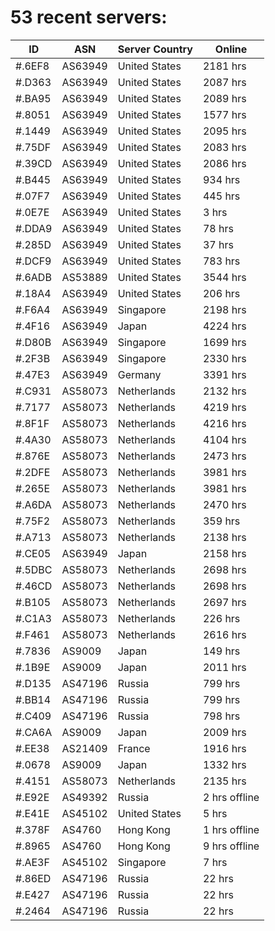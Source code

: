 # 53 recent servers:

| ID | ASN | Server Country | Online |
| ------ | ------ | ------ | ------ |
| #.6EF8 | AS63949 | United States | 2181 hrs |
| #.D363 | AS63949 | United States | 2087 hrs |
| #.BA95 | AS63949 | United States | 2089 hrs |
| #.8051 | AS63949 | United States | 1577 hrs |
| #.1449 | AS63949 | United States | 2095 hrs |
| #.75DF | AS63949 | United States | 2083 hrs |
| #.39CD | AS63949 | United States | 2086 hrs |
| #.B445 | AS63949 | United States | 934 hrs |
| #.07F7 | AS63949 | United States | 445 hrs |
| #.0E7E | AS63949 | United States | 3 hrs |
| #.DDA9 | AS63949 | United States | 78 hrs |
| #.285D | AS63949 | United States | 37 hrs |
| #.DCF9 | AS63949 | United States | 783 hrs |
| #.6ADB | AS53889 | United States | 3544 hrs |
| #.18A4 | AS63949 | United States | 206 hrs |
| #.F6A4 | AS63949 | Singapore | 2198 hrs |
| #.4F16 | AS63949 | Japan | 4224 hrs |
| #.D80B | AS63949 | Singapore | 1699 hrs |
| #.2F3B | AS63949 | Singapore | 2330 hrs |
| #.47E3 | AS63949 | Germany | 3391 hrs |
| #.C931 | AS58073 | Netherlands | 2132 hrs |
| #.7177 | AS58073 | Netherlands | 4219 hrs |
| #.8F1F | AS58073 | Netherlands | 4216 hrs |
| #.4A30 | AS58073 | Netherlands | 4104 hrs |
| #.876E | AS58073 | Netherlands | 2473 hrs |
| #.2DFE | AS58073 | Netherlands | 3981 hrs |
| #.265E | AS58073 | Netherlands | 3981 hrs |
| #.A6DA | AS58073 | Netherlands | 2470 hrs |
| #.75F2 | AS58073 | Netherlands | 359 hrs |
| #.A713 | AS58073 | Netherlands | 2138 hrs |
| #.CE05 | AS63949 | Japan | 2158 hrs |
| #.5DBC | AS58073 | Netherlands | 2698 hrs |
| #.46CD | AS58073 | Netherlands | 2698 hrs |
| #.B105 | AS58073 | Netherlands | 2697 hrs |
| #.C1A3 | AS58073 | Netherlands | 226 hrs |
| #.F461 | AS58073 | Netherlands | 2616 hrs |
| #.7836 | AS9009 | Japan | 149 hrs |
| #.1B9E | AS9009 | Japan | 2011 hrs |
| #.D135 | AS47196 | Russia | 799 hrs |
| #.BB14 | AS47196 | Russia | 799 hrs |
| #.C409 | AS47196 | Russia | 798 hrs |
| #.CA6A | AS9009 | Japan | 2009 hrs |
| #.EE38 | AS21409 | France | 1916 hrs |
| #.0678 | AS9009 | Japan | 1332 hrs |
| #.4151 | AS58073 | Netherlands | 2135 hrs |
| #.E92E | AS49392 | Russia | 2 hrs offline |
| #.E41E | AS45102 | United States | 5 hrs |
| #.378F | AS4760 | Hong Kong | 1 hrs offline |
| #.8965 | AS4760 | Hong Kong | 9 hrs offline |
| #.AE3F | AS45102 | Singapore | 7 hrs |
| #.86ED | AS47196 | Russia | 22 hrs |
| #.E427 | AS47196 | Russia | 22 hrs |
| #.2464 | AS47196 | Russia | 22 hrs |

